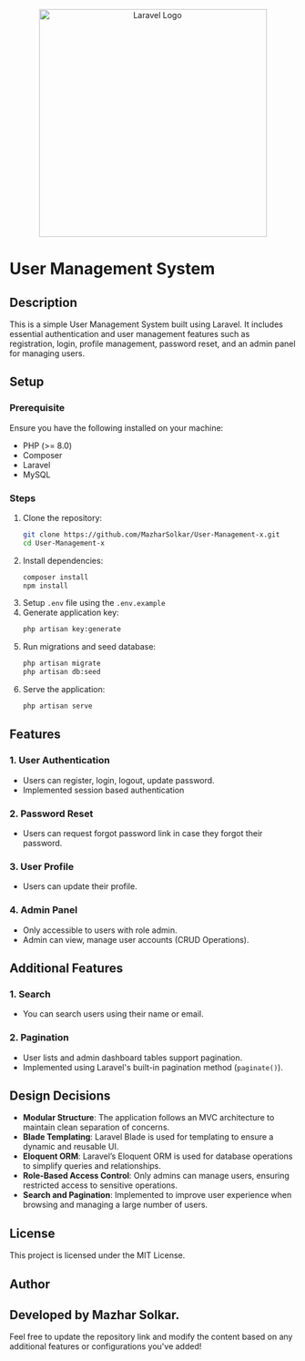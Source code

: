 <p align="center"><a href="https://laravel.com" target="_blank"><img src="https://raw.githubusercontent.com/laravel/art/master/logo-lockup/5%20SVG/2%20CMYK/1%20Full%20Color/laravel-logolockup-cmyk-red.svg" width="400" alt="Laravel Logo"></a></p>

# User Management System

## Description
This is a simple User Management System built using Laravel. It includes essential authentication and user management features such as registration, login, profile management, password reset, and an admin panel for managing users.

## Setup

### Prerequisite
Ensure you have the following installed on your machine:
- PHP (>= 8.0)
- Composer
- Laravel
- MySQL

### Steps
1. Clone the repository:
   ```bash
   git clone https://github.com/MazharSolkar/User-Management-x.git
   cd User-Management-x
   ```
2. Install dependencies:
   ```bash
   composer install
   npm install
   ```
3. Setup `.env` file using the `.env.example`
4. Generate application key:
   ```bash
   php artisan key:generate
   ```
5. Run migrations and seed database:
   ```bash
   php artisan migrate
   php artisan db:seed
   ```
6. Serve the application:
   ```bash
   php artisan serve
   ```

## Features

### 1. User Authentication
- Users can register, login, logout, update password.
- Implemented session based authentication

### 2. Password Reset
- Users can request forgot password link in case they forgot their password.

### 3. User Profile
- Users can update their profile.

### 4. Admin Panel
- Only accessible to users with role admin.
- Admin can view, manage user accounts (CRUD Operations).

## Additional Features

### 1. Search
- You can search users using their name or email.

### 2. Pagination
- User lists and admin dashboard tables support pagination.
- Implemented using Laravel's built-in pagination method (`paginate()`).

## Design Decisions
- **Modular Structure**: The application follows an MVC architecture to maintain clean separation of concerns.
- **Blade Templating**: Laravel Blade is used for templating to ensure a dynamic and reusable UI.
- **Eloquent ORM**: Laravel’s Eloquent ORM is used for database operations to simplify queries and relationships.
- **Role-Based Access Control**: Only admins can manage users, ensuring restricted access to sensitive operations.
- **Search and Pagination**: Implemented to improve user experience when browsing and managing a large number of users.

## License

This project is licensed under the MIT License.

## Author

Developed by Mazhar Solkar.
---
Feel free to update the repository link and modify the content based on any additional features or configurations you've added!
